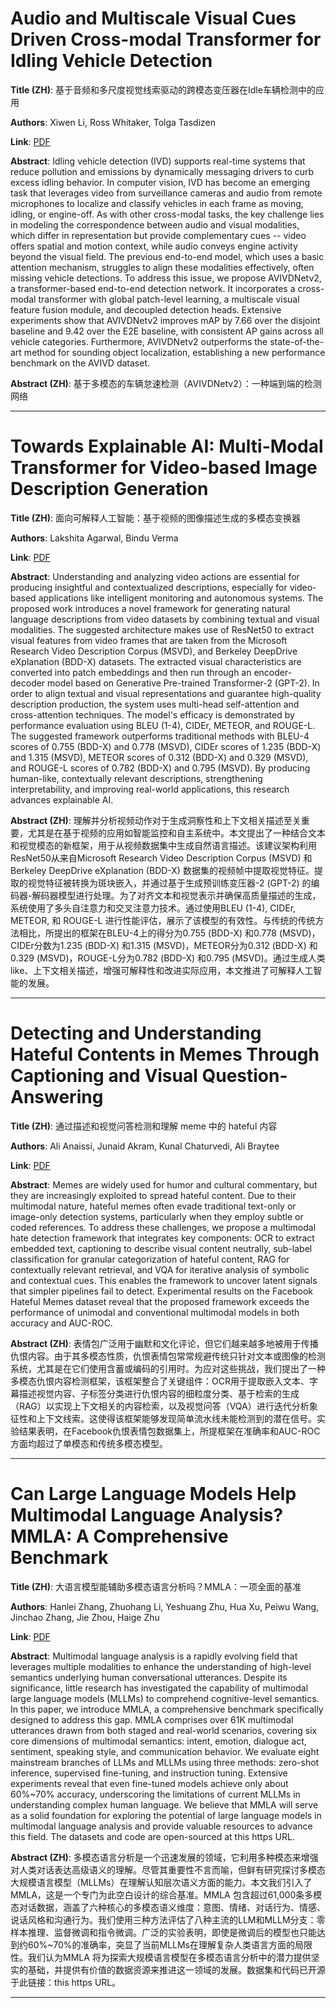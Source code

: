 # Audio and Multiscale Visual Cues Driven Cross-modal Transformer for Idling Vehicle Detection 

**Title (ZH)**: 基于音频和多尺度视觉线索驱动的跨模态变压器在Idle车辆检测中的应用 

**Authors**: Xiwen Li, Ross Whitaker, Tolga Tasdizen  

**Link**: [PDF](https://arxiv.org/pdf/2504.16102)  

**Abstract**: Idling vehicle detection (IVD) supports real-time systems that reduce pollution and emissions by dynamically messaging drivers to curb excess idling behavior. In computer vision, IVD has become an emerging task that leverages video from surveillance cameras and audio from remote microphones to localize and classify vehicles in each frame as moving, idling, or engine-off. As with other cross-modal tasks, the key challenge lies in modeling the correspondence between audio and visual modalities, which differ in representation but provide complementary cues -- video offers spatial and motion context, while audio conveys engine activity beyond the visual field. The previous end-to-end model, which uses a basic attention mechanism, struggles to align these modalities effectively, often missing vehicle detections. To address this issue, we propose AVIVDNetv2, a transformer-based end-to-end detection network. It incorporates a cross-modal transformer with global patch-level learning, a multiscale visual feature fusion module, and decoupled detection heads. Extensive experiments show that AVIVDNetv2 improves mAP by 7.66 over the disjoint baseline and 9.42 over the E2E baseline, with consistent AP gains across all vehicle categories. Furthermore, AVIVDNetv2 outperforms the state-of-the-art method for sounding object localization, establishing a new performance benchmark on the AVIVD dataset. 

**Abstract (ZH)**: 基于多模态的车辆怠速检测（AVIVDNetv2）：一种端到端的检测网络 

---
# Towards Explainable AI: Multi-Modal Transformer for Video-based Image Description Generation 

**Title (ZH)**: 面向可解释人工智能：基于视频的图像描述生成的多模态变换器 

**Authors**: Lakshita Agarwal, Bindu Verma  

**Link**: [PDF](https://arxiv.org/pdf/2504.16788)  

**Abstract**: Understanding and analyzing video actions are essential for producing insightful and contextualized descriptions, especially for video-based applications like intelligent monitoring and autonomous systems. The proposed work introduces a novel framework for generating natural language descriptions from video datasets by combining textual and visual modalities. The suggested architecture makes use of ResNet50 to extract visual features from video frames that are taken from the Microsoft Research Video Description Corpus (MSVD), and Berkeley DeepDrive eXplanation (BDD-X) datasets. The extracted visual characteristics are converted into patch embeddings and then run through an encoder-decoder model based on Generative Pre-trained Transformer-2 (GPT-2). In order to align textual and visual representations and guarantee high-quality description production, the system uses multi-head self-attention and cross-attention techniques. The model's efficacy is demonstrated by performance evaluation using BLEU (1-4), CIDEr, METEOR, and ROUGE-L. The suggested framework outperforms traditional methods with BLEU-4 scores of 0.755 (BDD-X) and 0.778 (MSVD), CIDEr scores of 1.235 (BDD-X) and 1.315 (MSVD), METEOR scores of 0.312 (BDD-X) and 0.329 (MSVD), and ROUGE-L scores of 0.782 (BDD-X) and 0.795 (MSVD). By producing human-like, contextually relevant descriptions, strengthening interpretability, and improving real-world applications, this research advances explainable AI. 

**Abstract (ZH)**: 理解并分析视频动作对于生成洞察性和上下文相关描述至关重要，尤其是在基于视频的应用如智能监控和自主系统中。本文提出了一种结合文本和视觉模态的新框架，用于从视频数据集中生成自然语言描述。该建议架构利用ResNet50从来自Microsoft Research Video Description Corpus (MSVD) 和Berkeley DeepDrive eXplanation (BDD-X) 数据集的视频帧中提取视觉特征。提取的视觉特征被转换为斑块嵌入，并通过基于生成预训练变压器-2 (GPT-2) 的编码器-解码器模型进行处理。为了对齐文本和视觉表示并确保高质量描述的生成，系统使用了多头自注意力和交叉注意力技术。通过使用BLEU (1-4), CIDEr, METEOR, 和 ROUGE-L 进行性能评估，展示了该模型的有效性。与传统的传统方法相比，所提出的框架在BLEU-4上的得分为0.755 (BDD-X) 和0.778 (MSVD)，CIDEr分数为1.235 (BDD-X) 和1.315 (MSVD)，METEOR分为0.312 (BDD-X) 和0.329 (MSVD)，ROUGE-L分为0.782 (BDD-X) 和0.795 (MSVD)。通过生成人类like、上下文相关描述，增强可解释性和改进实际应用，本文推进了可解释人工智能的发展。 

---
# Detecting and Understanding Hateful Contents in Memes Through Captioning and Visual Question-Answering 

**Title (ZH)**: 通过描述和视觉问答检测和理解 meme 中的 hateful 内容 

**Authors**: Ali Anaissi, Junaid Akram, Kunal Chaturvedi, Ali Braytee  

**Link**: [PDF](https://arxiv.org/pdf/2504.16723)  

**Abstract**: Memes are widely used for humor and cultural commentary, but they are increasingly exploited to spread hateful content. Due to their multimodal nature, hateful memes often evade traditional text-only or image-only detection systems, particularly when they employ subtle or coded references. To address these challenges, we propose a multimodal hate detection framework that integrates key components: OCR to extract embedded text, captioning to describe visual content neutrally, sub-label classification for granular categorization of hateful content, RAG for contextually relevant retrieval, and VQA for iterative analysis of symbolic and contextual cues. This enables the framework to uncover latent signals that simpler pipelines fail to detect. Experimental results on the Facebook Hateful Memes dataset reveal that the proposed framework exceeds the performance of unimodal and conventional multimodal models in both accuracy and AUC-ROC. 

**Abstract (ZH)**: 表情包广泛用于幽默和文化评论，但它们越来越多地被用于传播仇恨内容。由于其多模态性质，仇恨表情包常常规避传统只针对文本或图像的检测系统，尤其是在它们使用含蓄或编码的引用时。为应对这些挑战，我们提出了一种多模态仇恨内容检测框架，该框架整合了关键组件：OCR用于提取嵌入文本、字幕描述视觉内容、子标签分类进行仇恨内容的细粒度分类、基于检索的生成（RAG）以实现上下文相关的内容检索，以及视觉问答（VQA）进行迭代分析象征性和上下文线索。这使得该框架能够发现简单流水线未能检测到的潜在信号。实验结果表明，在Facebook仇恨表情包数据集上，所提框架在准确率和AUC-ROC方面均超过了单模态和传统多模态模型。 

---
# Can Large Language Models Help Multimodal Language Analysis? MMLA: A Comprehensive Benchmark 

**Title (ZH)**: 大语言模型能辅助多模态语言分析吗？MMLA：一项全面的基准 

**Authors**: Hanlei Zhang, Zhuohang Li, Yeshuang Zhu, Hua Xu, Peiwu Wang, Jinchao Zhang, Jie Zhou, Haige Zhu  

**Link**: [PDF](https://arxiv.org/pdf/2504.16427)  

**Abstract**: Multimodal language analysis is a rapidly evolving field that leverages multiple modalities to enhance the understanding of high-level semantics underlying human conversational utterances. Despite its significance, little research has investigated the capability of multimodal large language models (MLLMs) to comprehend cognitive-level semantics. In this paper, we introduce MMLA, a comprehensive benchmark specifically designed to address this gap. MMLA comprises over 61K multimodal utterances drawn from both staged and real-world scenarios, covering six core dimensions of multimodal semantics: intent, emotion, dialogue act, sentiment, speaking style, and communication behavior. We evaluate eight mainstream branches of LLMs and MLLMs using three methods: zero-shot inference, supervised fine-tuning, and instruction tuning. Extensive experiments reveal that even fine-tuned models achieve only about 60%~70% accuracy, underscoring the limitations of current MLLMs in understanding complex human language. We believe that MMLA will serve as a solid foundation for exploring the potential of large language models in multimodal language analysis and provide valuable resources to advance this field. The datasets and code are open-sourced at this https URL. 

**Abstract (ZH)**: 多模态语言分析是一个迅速发展的领域，它利用多种模态来增强对人类对话表达高级语义的理解。尽管其重要性不言而喻，但鲜有研究探讨多模态大规模语言模型（MLLMs）在理解认知层次语义方面的能力。本文我们引入了MMLA，这是一个专门为此空白设计的综合基准。MMLA 包含超过61,000条多模态对话数据，涵盖了六种核心的多模态语义维度：意图、情绪、对话行为、情感、说话风格和沟通行为。我们使用三种方法评估了八种主流的LLM和MLLM分支：零样本推理、监督微调和指令微调。广泛的实验表明，即使是微调后的模型也只能达到约60%~70%的准确率，突显了当前MLLMs在理解复杂人类语言方面的局限性。我们认为MMLA 将为探索大规模语言模型在多模态语言分析中的潜力提供坚实的基础，并提供有价值的数据资源来推进这一领域的发展。数据集和代码已开源于此链接：this https URL。 

---
